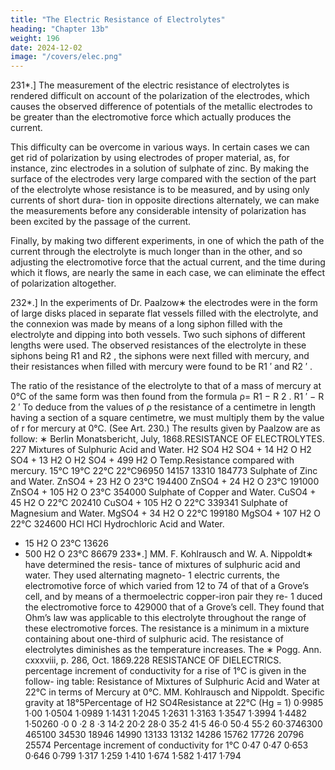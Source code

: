 ```yaml
---
title: "The Electric Resistance of Electrolytes"
heading: "Chapter 13b"
weight: 196
date: 2024-12-02
image: "/covers/elec.png"
---
```




231*.] The measurement of the electric resistance of electrolytes is rendered difficult on account of the polarization of the electrodes, which causes the observed difference of potentials of the metallic electrodes to be greater than the electromotive force which actually produces the current.

This difficulty can be overcome in various ways. In certain cases we can get rid of polarization by using electrodes of proper material, as, for instance, zinc electrodes in a solution of sulphate of zinc. By making the surface of the electrodes very large compared with the section of the part of the electrolyte whose resistance is to be measured, and by using only currents of short dura- tion in opposite directions alternately, we can make the measurements before any considerable intensity of polarization has been excited by the passage of the current.

Finally, by making two different experiments, in one of which the path of
the current through the electrolyte is much longer than in the other, and so
adjusting the electromotive force that the actual current, and the time during
which it flows, are nearly the same in each case, we can eliminate the effect
of polarization altogether.

232*.] In the experiments of Dr. Paalzow∗ the electrodes were in the form
of large disks placed in separate flat vessels filled with the electrolyte, and the
connexion was made by means of a long siphon filled with the electrolyte and
dipping into both vessels. Two such siphons of different lengths were used.
The observed resistances of the electrolyte in these siphons being R1 and
R2 , the siphons were next filled with mercury, and their resistances when
filled with mercury were found to be R1 ′ and R2 ′ .

The ratio of the resistance of the electrolyte to that of a mass of mercury
at 0°C of the same form was then found from the formula
ρ=
R1 − R 2
.
R1 ′ − R 2 ′
To deduce from the values of ρ the resistance of a centimetre in length
having a section of a square centimetre, we must multiply them by the value
of r for mercury at 0°C. (See Art. 230.)
The results given by Paalzow are as follow:
∗
Berlin Monatsbericht, July, 1868.RESISTANCE OF ELECTROLYTES.
227
Mixtures of Sulphuric Acid and Water.
H2 SO4
H2 SO4 + 14 H2 O
H2 SO4 + 13 H2 O
H2 SO4 + 499 H2 O
Temp.Resistance compared
with mercury.
15°C
19°C
22°C
22°C96950
14157
13310
184773
Sulphate of Zinc and Water.
ZnSO4 + 23 H2 O
23°C
194400
ZnSO4 + 24 H2 O
23°C
191000
ZnSO4 + 105 H2 O
23°C
354000
Sulphate of Copper and Water.
CuSO4 + 45 H2 O
22°C
202410
CuSO4 + 105 H2 O
22°C
339341
Sulphate of Magnesium and Water.
MgSO4 + 34 H2 O
22°C
199180
MgSO4 + 107 H2 O
22°C
324600
HCl
HCl
Hydrochloric Acid and Water.
+ 15 H2 O
23°C
13626
+ 500 H2 O
23°C
86679
233*.] MM. F. Kohlrausch and W. A. Nippoldt∗ have determined the resis-
tance of mixtures of sulphuric acid and water. They used alternating magneto-
1
electric currents, the electromotive force of which varied from 12 to 74
of that
of a Grove’s cell, and by means of a thermoelectric copper-iron pair they re-
1
duced the electromotive force to 429000
that of a Grove’s cell. They found that
Ohm’s law was applicable to this electrolyte throughout the range of these
electromotive forces.
The resistance is a minimum in a mixture containing about one-third of
sulphuric acid.
The resistance of electrolytes diminishes as the temperature increases. The
∗
Pogg. Ann. cxxxviii, p. 286, Oct. 1869.228
RESISTANCE OF DIELECTRICS.
percentage increment of conductivity for a rise of 1°C is given in the follow-
ing table:
Resistance of Mixtures of Sulphuric Acid and Water at 22°C in terms of
Mercury at 0°C. MM. Kohlrausch and Nippoldt.
Specific gravity
at 18°5Percentage of
H2 SO4Resistance at
22°C (Hg = 1)
0·9985
1·00
1·0504
1·0989
1·1431
1·2045
1·2631
1·3163
1·3547
1·3994
1·4482
1·50260 ·0
0 ·2
8 ·3
14·2
20·2
28·0
35·2
41·5
46·0
50·4
55·2
60·3746300
465100
34530
18946
14990
13133
13132
14286
15762
17726
20796
25574
Percentage
increment of
conductivity
for 1°C
0·47
0·47
0·653
0·646
0·799
1·317
1·259
1·410
1·674
1·582
1·417
1·794
